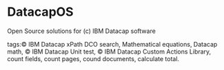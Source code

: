 # DatacapOS
Open Source solutions for (c) IBM Datacap software

tags:© IBM Datacap xPath DCO search, Mathematical equations, Datacap math, © IBM Datacap Unit test, © IBM Datacap Custom Actions Library, count fields, count pages, cound documents, calculate total.

